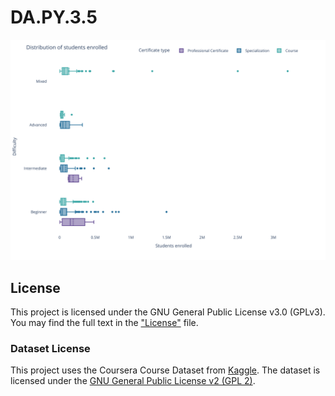 # DA.PY.3.5

![Distribution of Students Enrolled](images/distribution_of_students_enrolled.svg "Distribution of Students Enrolled by Course Difficulty and Certificate Type")

## License

This project is licensed under the GNU General Public License v3.0 (GPLv3). You may find the full text in the ["License"](https://github.com/TuringCollegeSubmissions/avabal-PYDA.3.5/blob/main/License.txt) file. 

### Dataset License

This project uses the Coursera Course Dataset from [Kaggle](https://www.kaggle.com/datasets/siddharthm1698/coursera-course-dataset). The dataset is licensed under the [GNU General Public License v2 (GPL 2)](https://www.gnu.org/licenses/old-licenses/gpl-2.0.en.html).